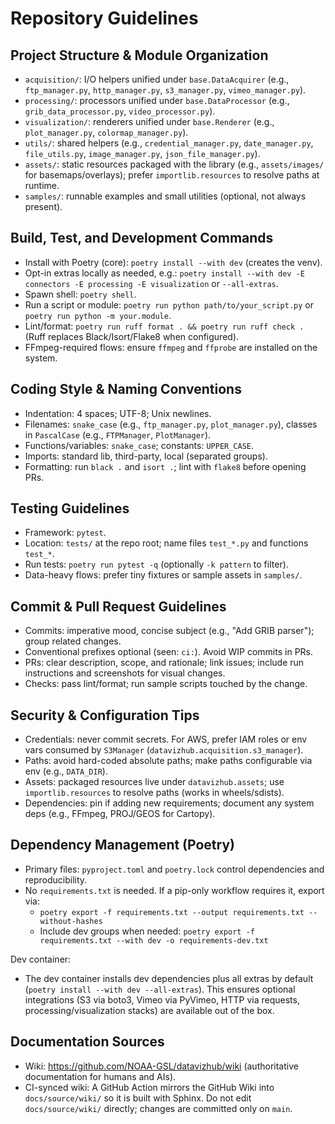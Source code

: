 # Repository Guidelines

## Project Structure & Module Organization
- `acquisition/`: I/O helpers unified under `base.DataAcquirer` (e.g., `ftp_manager.py`, `http_manager.py`, `s3_manager.py`, `vimeo_manager.py`).
- `processing/`: processors unified under `base.DataProcessor` (e.g., `grib_data_processor.py`, `video_processor.py`).
- `visualization/`: renderers unified under `base.Renderer` (e.g., `plot_manager.py`, `colormap_manager.py`).
- `utils/`: shared helpers (e.g., `credential_manager.py`, `date_manager.py`, `file_utils.py`, `image_manager.py`, `json_file_manager.py`).
- `assets/`: static resources packaged with the library (e.g., `assets/images/` for basemaps/overlays); prefer `importlib.resources` to resolve paths at runtime.
- `samples/`: runnable examples and small utilities (optional, not always present).

## Build, Test, and Development Commands
- Install with Poetry (core): `poetry install --with dev` (creates the venv).
- Opt-in extras locally as needed, e.g.: `poetry install --with dev -E connectors -E processing -E visualization` or `--all-extras`.
- Spawn shell: `poetry shell`.
- Run a script or module: `poetry run python path/to/your_script.py` or `poetry run python -m your.module`.
- Lint/format: `poetry run ruff format . && poetry run ruff check .` (Ruff replaces Black/Isort/Flake8 when configured).
- FFmpeg-required flows: ensure `ffmpeg` and `ffprobe` are installed on the system.

## Coding Style & Naming Conventions
- Indentation: 4 spaces; UTF-8; Unix newlines.
- Filenames: `snake_case` (e.g., `ftp_manager.py`, `plot_manager.py`), classes in `PascalCase` (e.g., `FTPManager`, `PlotManager`).
- Functions/variables: `snake_case`; constants: `UPPER_CASE`.
- Imports: standard lib, third-party, local (separated groups).
- Formatting: run `black .` and `isort .`; lint with `flake8` before opening PRs.

## Testing Guidelines
- Framework: `pytest`.
- Location: `tests/` at the repo root; name files `test_*.py` and functions `test_*`.
- Run tests: `poetry run pytest -q` (optionally `-k pattern` to filter).
- Data-heavy flows: prefer tiny fixtures or sample assets in `samples/`.

## Commit & Pull Request Guidelines
- Commits: imperative mood, concise subject (e.g., "Add GRIB parser"); group related changes.
- Conventional prefixes optional (seen: `ci:`). Avoid WIP commits in PRs.
- PRs: clear description, scope, and rationale; link issues; include run instructions and screenshots for visual changes.
- Checks: pass lint/format; run sample scripts touched by the change.

## Security & Configuration Tips
- Credentials: never commit secrets. For AWS, prefer IAM roles or env vars consumed by `S3Manager` (`datavizhub.acquisition.s3_manager`).
- Paths: avoid hard-coded absolute paths; make paths configurable via env (e.g., `DATA_DIR`).
- Assets: packaged resources live under `datavizhub.assets`; use `importlib.resources` to resolve paths (works in wheels/sdists).
- Dependencies: pin if adding new requirements; document any system deps (e.g., FFmpeg, PROJ/GEOS for Cartopy).

## Dependency Management (Poetry)
- Primary files: `pyproject.toml` and `poetry.lock` control dependencies and reproducibility.
- No `requirements.txt` is needed. If a pip-only workflow requires it, export via:
  - `poetry export -f requirements.txt --output requirements.txt --without-hashes`
  - Include dev groups when needed: `poetry export -f requirements.txt --with dev -o requirements-dev.txt`

Dev container:
- The dev container installs dev dependencies plus all extras by default (`poetry install --with dev --all-extras`). This ensures optional integrations (S3 via boto3, Vimeo via PyVimeo, HTTP via requests, processing/visualization stacks) are available out of the box.

## Documentation Sources
- Wiki: https://github.com/NOAA-GSL/datavizhub/wiki (authoritative documentation for humans and AIs).
- CI-synced wiki: A GitHub Action mirrors the GitHub Wiki into `docs/source/wiki/` so it is built with Sphinx. Do not edit `docs/source/wiki/` directly; changes are committed only on `main`.
